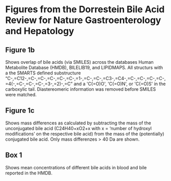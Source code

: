 # Figures from the Dorrestein Bile Acid Review for Nature Gastroenterology and Hepatology

## Figure 1b 
Shows overlap of bile acids (via SMILES) across the databases Human Metabolite Database (HMDB), BILELIB19, and LIPIDMAPS. All structurs with a the SMARTS defined substructure “C-,=C12-,=C-,=C-,=C-,=C-,=C-,=1-,=C-,=C-,=C3-,=C4-,=C-,=C-,=C-,=C-,=4(-,=C-,=C-,=C-,=3-,=2)-,=C” and a 'C(=O)O', 'C(=O)N', or 'C(=O)S' in the carboxylic tail. Diastereomeric information was removed before SMILES were matched.

## Figure 1c
Shows mass differences as calculated by subtracting the mass of the unconjugated bile acid (C24H40+xO2+x with x = ‘number of hydroxyl modifications’ on the respective bile acid) from the mass of the (potentially) conjugated bile acid. Only mass differenzes > 40 Da are shown. 

## Box 1
Shows mean concentrations of different bile acids in blood and bile reported in the HMDB.
